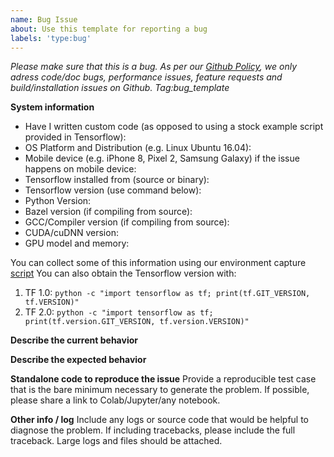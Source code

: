```yaml
---
name: Bug Issue
about: Use this template for reporting a bug
labels: 'type:bug'
---
```

<em>Please make sure that this is a bug. As per our
[Github Policy](https://github.com/tensorflow/blob/master/ISSUES.md),
we only adress code/doc bugs, performance issues, feature requests and 
build/installation issues on Github. Tag:bug_template</em>

**System information**
- Have I written custom code (as opposed to using a stock example script provided in Tensorflow):
- OS Platform and Distribution (e.g. Linux Ubuntu 16.04):
- Mobile device (e.g. iPhone 8, Pixel 2, Samsung Galaxy) if the issue happens on mobile device:
- Tensorflow installed from (source or binary):
- Tensorflow version (use command below):
- Python Version:
- Bazel version (if compiling from source):
- GCC/Compiler version (if compiling from source):
- CUDA/cuDNN version:
- GPU model and memory:

You can collect some of this information using our environment capture
[script](https://github.com/tensorflow/tensorflow/tree/master/tools/tf_env_collect.sh)
You can also obtain the Tensorflow version with:
1. TF 1.0: `python -c "import tensorflow as tf; print(tf.GIT_VERSION, tf.VERSION)"`
2. TF 2.0: `python -c "import tensorflow as tf; print(tf.version.GIT_VERSION, tf.version.VERSION)"`


**Describe the current behavior**

**Describe the expected behavior**

**Standalone code to reproduce the issue**
Provide a reproducible test case that is the bare minimum necessary to generate
the problem. If possible, please share a link to Colab/Jupyter/any notebook.

**Other info / log** Include any logs or source code that would be helpful to 
diagnose the problem. If including tracebacks, please include the full traceback.
Large logs and files should be attached.